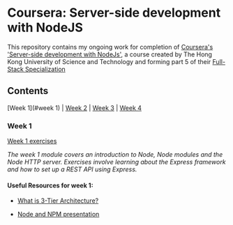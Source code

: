 # Coursera: Server-side development with NodeJS

This repository contains my ongoing work for completion of [Coursera's 'Server-side development with NodeJs'](https://www.coursera.org/learn/server-side-development), a course created by The Hong Kong University of Science and Technology and forming part 5 of their [Full-Stack Specialization](https://www.coursera.org/specializations/full-stack)

## Contents

[Week 1](#week 1) | [Week 2]() | [Week 3]() | [Week 4]()

### Week 1

[Week 1 exercises](./week_1)

_The week 1 module covers an introduction to Node, Node modules and the Node HTTP server. Exercises involve learning about the Express framework and how to set up a REST API using Express._

#### Useful Resources for week 1:
 - [What is 3-Tier Architecture?](http://www.tonymarston.net/php-mysql/3-tier-architecture.html)

 - [Node and NPM presentation](./week_1/resources/Node_and_NPM.pdf)
